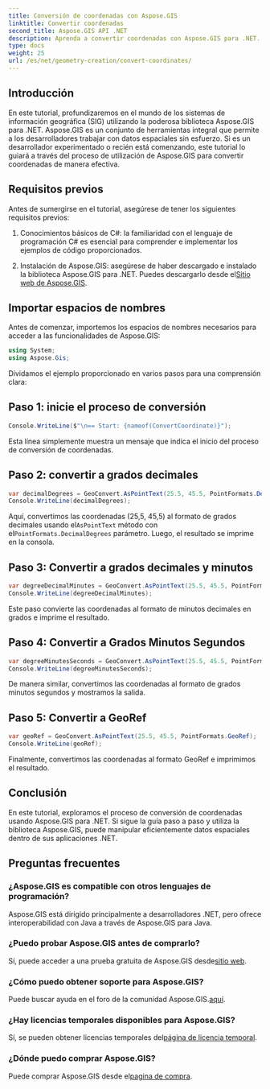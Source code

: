 ```yaml
---
title: Conversión de coordenadas con Aspose.GIS
linktitle: Convertir coordenadas
second_title: Aspose.GIS API .NET
description: Aprenda a convertir coordenadas con Aspose.GIS para .NET. Se proporcionan guía paso a paso, requisitos previos y preguntas frecuentes.
type: docs
weight: 25
url: /es/net/geometry-creation/convert-coordinates/
---
```

## Introducción
En este tutorial, profundizaremos en el mundo de los sistemas de información geográfica (SIG) utilizando la poderosa biblioteca Aspose.GIS para .NET. Aspose.GIS es un conjunto de herramientas integral que permite a los desarrolladores trabajar con datos espaciales sin esfuerzo. Si es un desarrollador experimentado o recién está comenzando, este tutorial lo guiará a través del proceso de utilización de Aspose.GIS para convertir coordenadas de manera efectiva.
## Requisitos previos
Antes de sumergirse en el tutorial, asegúrese de tener los siguientes requisitos previos:
1. Conocimientos básicos de C#: la familiaridad con el lenguaje de programación C# es esencial para comprender e implementar los ejemplos de código proporcionados.
  
2.  Instalación de Aspose.GIS: asegúrese de haber descargado e instalado la biblioteca Aspose.GIS para .NET. Puedes descargarlo desde el[Sitio web de Aspose.GIS](https://releases.aspose.com/gis/net/).

## Importar espacios de nombres
Antes de comenzar, importemos los espacios de nombres necesarios para acceder a las funcionalidades de Aspose.GIS:
```csharp
using System;
using Aspose.Gis;
```

Dividamos el ejemplo proporcionado en varios pasos para una comprensión clara:
## Paso 1: inicie el proceso de conversión
```csharp
Console.WriteLine($"\n== Start: {nameof(ConvertCoordinate)}");
```
Esta línea simplemente muestra un mensaje que indica el inicio del proceso de conversión de coordenadas.
## Paso 2: convertir a grados decimales
```csharp
var decimalDegrees = GeoConvert.AsPointText(25.5, 45.5, PointFormats.DecimalDegrees);
Console.WriteLine(decimalDegrees);
```
 Aquí, convertimos las coordenadas (25,5, 45,5) al formato de grados decimales usando el`AsPointText` método con el`PointFormats.DecimalDegrees` parámetro. Luego, el resultado se imprime en la consola.
## Paso 3: Convertir a grados decimales y minutos
```csharp
var degreeDecimalMinutes = GeoConvert.AsPointText(25.5, 45.5, PointFormats.DegreeDecimalMinutes);
Console.WriteLine(degreeDecimalMinutes);
```
Este paso convierte las coordenadas al formato de minutos decimales en grados e imprime el resultado.
## Paso 4: Convertir a Grados Minutos Segundos
```csharp
var degreeMinutesSeconds = GeoConvert.AsPointText(25.5, 45.5, PointFormats.DegreeMinutesSeconds);
Console.WriteLine(degreeMinutesSeconds);
```
De manera similar, convertimos las coordenadas al formato de grados minutos segundos y mostramos la salida.
## Paso 5: Convertir a GeoRef
```csharp
var geoRef = GeoConvert.AsPointText(25.5, 45.5, PointFormats.GeoRef);
Console.WriteLine(geoRef);
```
Finalmente, convertimos las coordenadas al formato GeoRef e imprimimos el resultado.

## Conclusión
En este tutorial, exploramos el proceso de conversión de coordenadas usando Aspose.GIS para .NET. Si sigue la guía paso a paso y utiliza la biblioteca Aspose.GIS, puede manipular eficientemente datos espaciales dentro de sus aplicaciones .NET.
## Preguntas frecuentes
### ¿Aspose.GIS es compatible con otros lenguajes de programación?
Aspose.GIS está dirigido principalmente a desarrolladores .NET, pero ofrece interoperabilidad con Java a través de Aspose.GIS para Java.
### ¿Puedo probar Aspose.GIS antes de comprarlo?
 Sí, puede acceder a una prueba gratuita de Aspose.GIS desde[sitio web](https://releases.aspose.com/).
### ¿Cómo puedo obtener soporte para Aspose.GIS?
 Puede buscar ayuda en el foro de la comunidad Aspose.GIS.[aquí](https://forum.aspose.com/c/gis/33).
### ¿Hay licencias temporales disponibles para Aspose.GIS?
 Sí, se pueden obtener licencias temporales del[página de licencia temporal](https://purchase.aspose.com/temporary-license/).
### ¿Dónde puedo comprar Aspose.GIS?
 Puede comprar Aspose.GIS desde el[pagina de compra](https://purchase.aspose.com/buy).